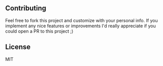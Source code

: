 

## Contributing

Feel free to fork this project and customize with your personal info. If you implement any nice features or improvements I'd really appreciate if you could open a PR to this project ;)

## License

MIT

